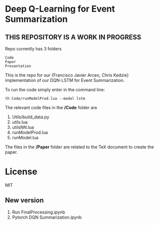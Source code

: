# Deep Q-Learning for Event Summarization

## THIS REPOSITORY IS A WORK IN PROGRESS

Repo currently has 3 folders

    Code
    Paper
    Presentation

This is the repo for our {Francisco Javier Arceo, Chris Kedzie} implementation 
of our DQN-LSTM for Event Summarization. 

To run the code simply enter in the command line:

    th Code/runModelProd.lua --model lstm

The relevant code files in the **/Code** folder are

1. Utils/build_data.py
2. utils.lua
3. utilsNN.lua
4. runModelProd.lua
5. runModel.lua

The files in the **/Paper** folder are related to the TeX document to create the paper.

# License

MIT

## New version

1. Run FinalProcessing.ipynb
2. Pytorch DQN Summarization.ipynb
